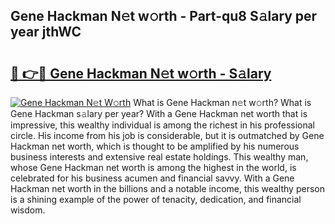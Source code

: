## Gene Hackman N𝚎t w𝚘rth - Part-qu8 S𝚊lary per year jthWC

# <h2><a href="http://gc30pu.nevu.top/?p=Gene+Hackman">🔗 👉🔴 Gene Hackman N𝚎t w𝚘rth - S𝚊lary</a></h2>

[![Gene Hackman N𝚎t W𝚘rth](https://i.imgur.com/Oavwk0R.jpeg)](http://gc30pu.nevu.top/?p=Gene+Hackman)
What is Gene Hackman n𝚎t w𝚘rth? What is Gene Hackman s𝚊lary per year?
With a Gene Hackman net worth that is impressive, this wealthy individual is among the richest in his professional circle. His income from his job is considerable, but it is outmatched by Gene Hackman net worth, which is thought to be amplified by his numerous business interests and extensive real estate holdings. This wealthy man, whose Gene Hackman net worth is among the highest in the world, is celebrated for his business acumen and financial savvy. With a Gene Hackman net worth in the billions and a notable income, this wealthy person is a shining example of the power of tenacity, dedication, and financial wisdom.
